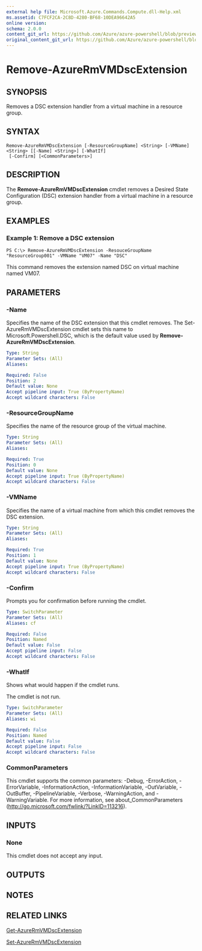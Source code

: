 ```yaml
---
external help file: Microsoft.Azure.Commands.Compute.dll-Help.xml
ms.assetid: C7FCF2CA-2C8D-4280-BF68-10DEA96642A5
online version:
schema: 2.0.0
content_git_url: https://github.com/Azure/azure-powershell/blob/preview/src/ResourceManager/Compute/Stack/Commands.Compute/help/Remove-AzureRmVMDscExtension.md
original_content_git_url: https://github.com/Azure/azure-powershell/blob/preview/src/ResourceManager/Compute/Stack/Commands.Compute/help/Remove-AzureRmVMDscExtension.md
---
```


# Remove-AzureRmVMDscExtension

## SYNOPSIS
Removes a DSC extension handler from a virtual machine in a resource group.

## SYNTAX

```
Remove-AzureRmVMDscExtension [-ResourceGroupName] <String> [-VMName] <String> [[-Name] <String>] [-WhatIf]
 [-Confirm] [<CommonParameters>]
```

## DESCRIPTION
The **Remove-AzureRmVMDscExtension** cmdlet removes a Desired State Configuration (DSC) extension handler from a virtual machine in a resource group.

## EXAMPLES

### Example 1: Remove a DSC extension
```
PS C:\> Remove-AzureRmVMDscExtension -ResouceGroupName "ResourceGroup001" -VMName "VM07" -Name "DSC"
```

This command removes the extension named DSC on virtual machine named VM07.

## PARAMETERS

### -Name
Specifies the name of the DSC extension that this cmdlet removes.
The Set-AzureRmVMDscExtension cmdlet sets this name to Microsoft.Powershell.DSC, which is the default value used by **Remove-AzureRmVMDscExtension**.

```yaml
Type: String
Parameter Sets: (All)
Aliases: 

Required: False
Position: 2
Default value: None
Accept pipeline input: True (ByPropertyName)
Accept wildcard characters: False
```

### -ResourceGroupName
Specifies the name of the resource group of the virtual machine.

```yaml
Type: String
Parameter Sets: (All)
Aliases: 

Required: True
Position: 0
Default value: None
Accept pipeline input: True (ByPropertyName)
Accept wildcard characters: False
```

### -VMName
Specifies the name of a virtual machine from which this cmdlet removes the DSC extension.

```yaml
Type: String
Parameter Sets: (All)
Aliases: 

Required: True
Position: 1
Default value: None
Accept pipeline input: True (ByPropertyName)
Accept wildcard characters: False
```

### -Confirm
Prompts you for confirmation before running the cmdlet.

```yaml
Type: SwitchParameter
Parameter Sets: (All)
Aliases: cf

Required: False
Position: Named
Default value: False
Accept pipeline input: False
Accept wildcard characters: False
```

### -WhatIf
Shows what would happen if the cmdlet runs.

The cmdlet is not run.

```yaml
Type: SwitchParameter
Parameter Sets: (All)
Aliases: wi

Required: False
Position: Named
Default value: False
Accept pipeline input: False
Accept wildcard characters: False
```

### CommonParameters
This cmdlet supports the common parameters: -Debug, -ErrorAction, -ErrorVariable, -InformationAction, -InformationVariable, -OutVariable, -OutBuffer, -PipelineVariable, -Verbose, -WarningAction, and -WarningVariable. For more information, see about_CommonParameters (<http://go.microsoft.com/fwlink/?LinkID=113216>).

## INPUTS

### None
This cmdlet does not accept any input.

## OUTPUTS

## NOTES

## RELATED LINKS

[Get-AzureRmVMDscExtension](./Get-AzureRmVMDscExtension.md)

[Set-AzureRmVMDscExtension](./Set-AzureRmVMDscExtension.md)


